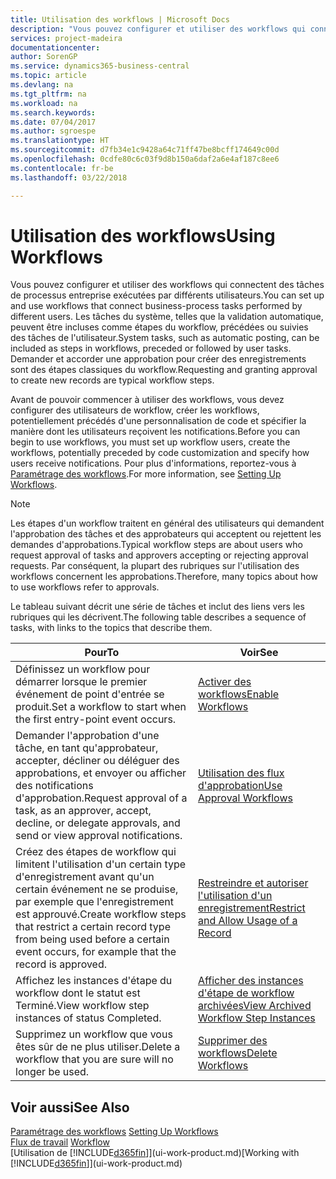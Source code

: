 ```yaml
---
title: Utilisation des workflows | Microsoft Docs
description: "Vous pouvez configurer et utiliser des workflows qui connectent des tâches de processus entreprise exécutées par différents utilisateurs. Les tâches du système, telles que la validation automatique, peuvent être incluses comme étapes du workflow, précédées ou suivies des tâches de l'utilisateur. Demander et accorder une approbation pour créer des enregistrements sont des étapes classiques du workflow."
services: project-madeira
documentationcenter: 
author: SorenGP
ms.service: dynamics365-business-central
ms.topic: article
ms.devlang: na
ms.tgt_pltfrm: na
ms.workload: na
ms.search.keywords: 
ms.date: 07/04/2017
ms.author: sgroespe
ms.translationtype: HT
ms.sourcegitcommit: d7fb34e1c9428a64c71ff47be8bcff174649c00d
ms.openlocfilehash: 0cdfe80c6c03f9d8b150a6daf2a6e4af187c8ee6
ms.contentlocale: fr-be
ms.lasthandoff: 03/22/2018

---
```

# <a name="using-workflows"></a><span data-ttu-id="e90e1-105">Utilisation des workflows</span><span class="sxs-lookup"><span data-stu-id="e90e1-105">Using Workflows</span></span>
<span data-ttu-id="e90e1-106">Vous pouvez configurer et utiliser des workflows qui connectent des tâches de processus entreprise exécutées par différents utilisateurs.</span><span class="sxs-lookup"><span data-stu-id="e90e1-106">You can set up and use workflows that connect business-process tasks performed by different users.</span></span> <span data-ttu-id="e90e1-107">Les tâches du système, telles que la validation automatique, peuvent être incluses comme étapes du workflow, précédées ou suivies des tâches de l'utilisateur.</span><span class="sxs-lookup"><span data-stu-id="e90e1-107">System tasks, such as automatic posting, can be included as steps in workflows, preceded or followed by user tasks.</span></span> <span data-ttu-id="e90e1-108">Demander et accorder une approbation pour créer des enregistrements sont des étapes classiques du workflow.</span><span class="sxs-lookup"><span data-stu-id="e90e1-108">Requesting and granting approval to create new records are typical workflow steps.</span></span>  

 <span data-ttu-id="e90e1-109">Avant de pouvoir commencer à utiliser des workflows, vous devez configurer des utilisateurs de workflow, créer les workflows, potentiellement précédés d'une personnalisation de code et spécifier la manière dont les utilisateurs reçoivent les notifications.</span><span class="sxs-lookup"><span data-stu-id="e90e1-109">Before you can begin to use workflows, you must set up workflow users, create the workflows, potentially preceded by code customization and specify how users receive notifications.</span></span> <span data-ttu-id="e90e1-110">Pour plus d'informations, reportez-vous à [Paramétrage des workflows](across-set-up-workflows.md).</span><span class="sxs-lookup"><span data-stu-id="e90e1-110">For more information, see [Setting Up Workflows](across-set-up-workflows.md).</span></span>  

> [!NOTE]  
>  <span data-ttu-id="e90e1-111">Les étapes d'un workflow traitent en général des utilisateurs qui demandent l'approbation des tâches et des approbateurs qui acceptent ou rejettent les demandes d'approbations.</span><span class="sxs-lookup"><span data-stu-id="e90e1-111">Typical workflow steps are about users who request approval of tasks and approvers accepting or rejecting approval requests.</span></span> <span data-ttu-id="e90e1-112">Par conséquent, la plupart des rubriques sur l'utilisation des workflows concernent les approbations.</span><span class="sxs-lookup"><span data-stu-id="e90e1-112">Therefore, many topics about how to use workflows refer to approvals.</span></span>  

 <span data-ttu-id="e90e1-113">Le tableau suivant décrit une série de tâches et inclut des liens vers les rubriques qui les décrivent.</span><span class="sxs-lookup"><span data-stu-id="e90e1-113">The following table describes a sequence of tasks, with links to the topics that describe them.</span></span>  

|<span data-ttu-id="e90e1-114">**Pour**</span><span class="sxs-lookup"><span data-stu-id="e90e1-114">**To**</span></span>|<span data-ttu-id="e90e1-115">**Voir**</span><span class="sxs-lookup"><span data-stu-id="e90e1-115">**See**</span></span>|  
|------------|-------------|  
|<span data-ttu-id="e90e1-116">Définissez un workflow pour démarrer lorsque le premier événement de point d'entrée se produit.</span><span class="sxs-lookup"><span data-stu-id="e90e1-116">Set a workflow to start when the first entry-point event occurs.</span></span>|[<span data-ttu-id="e90e1-117">Activer des workflows</span><span class="sxs-lookup"><span data-stu-id="e90e1-117">Enable Workflows</span></span>](across-how-to-enable-workflows.md)|  
|<span data-ttu-id="e90e1-118">Demander l'approbation d'une tâche, en tant qu'approbateur, accepter, décliner ou déléguer des approbations, et envoyer ou afficher des notifications d'approbation.</span><span class="sxs-lookup"><span data-stu-id="e90e1-118">Request approval of a task, as an approver, accept, decline, or delegate approvals, and send or view approval notifications.</span></span>|[<span data-ttu-id="e90e1-119">Utilisation des flux d'approbation</span><span class="sxs-lookup"><span data-stu-id="e90e1-119">Use Approval Workflows</span></span>](across-how-use-approval-workflows.md)|  
|<span data-ttu-id="e90e1-120">Créez des étapes de workflow qui limitent l'utilisation d'un certain type d'enregistrement avant qu'un certain événement ne se produise, par exemple que l'enregistrement est approuvé.</span><span class="sxs-lookup"><span data-stu-id="e90e1-120">Create workflow steps that restrict a certain record type from being used before a certain event occurs, for example that the record is approved.</span></span>|[<span data-ttu-id="e90e1-121">Restreindre et autoriser l'utilisation d'un enregistrement</span><span class="sxs-lookup"><span data-stu-id="e90e1-121">Restrict and Allow Usage of a Record</span></span>](across-how-to-restrict-and-allow-usage-of-a-record.md)|  
|<span data-ttu-id="e90e1-122">Affichez les instances d'étape du workflow dont le statut est Terminé.</span><span class="sxs-lookup"><span data-stu-id="e90e1-122">View workflow step instances of status Completed.</span></span>|[<span data-ttu-id="e90e1-123">Afficher des instances d'étape de workflow archivées</span><span class="sxs-lookup"><span data-stu-id="e90e1-123">View Archived Workflow Step Instances</span></span>](across-how-to-view-archived-workflow-step-instances.md)|  
|<span data-ttu-id="e90e1-124">Supprimez un workflow que vous êtes sûr de ne plus utiliser.</span><span class="sxs-lookup"><span data-stu-id="e90e1-124">Delete a workflow that you are sure will no longer be used.</span></span>|[<span data-ttu-id="e90e1-125">Supprimer des workflows</span><span class="sxs-lookup"><span data-stu-id="e90e1-125">Delete Workflows</span></span>](across-how-to-delete-workflows.md)|  

## <a name="see-also"></a><span data-ttu-id="e90e1-126">Voir aussi</span><span class="sxs-lookup"><span data-stu-id="e90e1-126">See Also</span></span>  
<span data-ttu-id="e90e1-127">[Paramétrage des workflows](across-set-up-workflows.md) </span><span class="sxs-lookup"><span data-stu-id="e90e1-127">[Setting Up Workflows](across-set-up-workflows.md) </span></span>  
<span data-ttu-id="e90e1-128">[Flux de travail](across-workflow.md) </span><span class="sxs-lookup"><span data-stu-id="e90e1-128">[Workflow](across-workflow.md) </span></span>  
<span data-ttu-id="e90e1-129">[Utilisation de [!INCLUDE[d365fin](includes/d365fin_md.md)]](ui-work-product.md)</span><span class="sxs-lookup"><span data-stu-id="e90e1-129">[Working with [!INCLUDE[d365fin](includes/d365fin_md.md)]](ui-work-product.md)</span></span>

